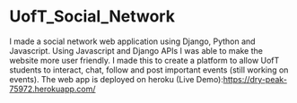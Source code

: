 # UofT_Social_Network
 
I made a social network web application using Django, Python and Javascript. Using Javascript and Django APIs I was able to make the website more user friendly. I made this to create a platform to allow UofT students to interact, chat, follow and post important events (still working on events). The web app is deployed on heroku (Live Demo):https://dry-peak-75972.herokuapp.com/
